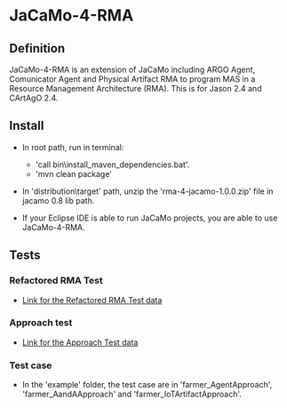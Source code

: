 # JaCaMo-4-RMA

## Definition
JaCaMo-4-RMA is an extension of JaCaMo including ARGO Agent, Comunicator Agent and Physical Artifact RMA to program
MAS in a Resource Management Architecture (RMA). This is for Jason 2.4 and CArtAgO 2.4.

## Install

- In root path, run in terminal:

    - 'call bin\install_maven_dependencies.bat'.
    - 'mvn clean package'

- In 'distribution\target' path, unzip the 'rma-4-jacamo-1.0.0.zip' file in jacamo 0.8 lib path.
- If your Eclipse IDE is able to run JaCaMo projects, you are able to use JaCaMo-4-RMA.

## Tests

### Refactored RMA Test
- [Link for the Refactored RMA Test data](https://1drv.ms/u/s!Apwc_y184sz-9C3pRWKslHtlsa0z?e=kqGafq)

### Approach test
- [Link for the Approach Test data](https://1drv.ms/u/s!Apwc_y184sz-gZpF_X_f7Wcu5dEIFw?e=PEcwQN)

### Test case
- In the 'example' folder, the test case are in 'farmer_AgentApproach', 'farmer_AandAApproach' and 'farmer_IoTArtifactApproach'.